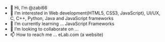 - 👋 Hi, I’m @zabi66
- 👀 I’m interested in Web development(HTML5, CSS3, JavaScript), UI/UX, C, C++, Python, Java and JavaScript frameworks
- 🌱 I’m currently learning ... JavaScript Frameworks
- 💞️ I’m looking to collaborate on ...
- 📫 How to reach me ... eLab.com (a website)

<!---
zabi66/zabi66 is a ✨ special ✨ repository because its `README.md` (this file) appears on your GitHub profile.
You can click the Preview link to take a look at your changes.
--->
